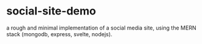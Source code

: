 # social-site-demo
a rough and minimal implementation of a social media site, using the MERN stack (mongodb, express, svelte, nodejs).
